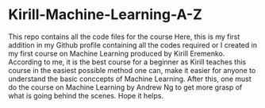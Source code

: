 # Kirill-Machine-Learning-A-Z
This repo contains all the code files for the course
Here, this is my first addition in my Github profile containing all the codes required or I created in my first course on Machine Learning produced by Kirill Eremenko.
According to me, it is the best course for a beginner as Kirill teaches this course in the easiest possible method one can, make it easier for anyone to understand the basic conccepts of Machine Learning.
After this, one must do the course on Machine Learning by Andrew Ng to get more grasp of what is going behind the scenes.
Hope it helps.
